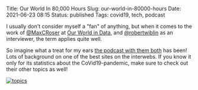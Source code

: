 Title: Our World In 80,000 Hours
Slug: our-world-in-80000-hours
Date: 2021-06-23 08:15
Status: published
Tags: covid19, tech, podcast

I usually don't consider myself a "fan" of anything, but when it comes to the
work of [@MaxCRoser](https://twitter.com/MaxCRoser) at [Our World in Data](https://ourworldindata.org/), and
[@robertwiblin](https://twitter.com/robertwiblin) as an interviewer, the term applies quite well.

So imagine what a treat for my ears [the podcast with them both](https://80000hours.org/podcast/episodes/max-roser-our-world-in-data/)
has been! Lots of background on one of the best sites on the interwebs. If you know it only for its statistics
about the CoVid19-pandemic, make sure to check out their other topics as well!

[![topics]({photo}our-world-in-80000-hours.png "topics")](https://ourworldindata.org/)
